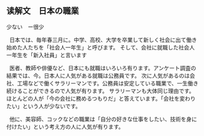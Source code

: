## 读解文　日本の職業　

少ない　ー很少

&nbsp;&nbsp;日本では、毎年春三月に。中学、高校、大学を卒業して新しく社会に出て働き始めた人たちを「社会人一年生」と呼びます。
そして、会社に就職した社会人一年生を「新入社員」と言います


&nbsp;&nbsp;医者、教師や俳優など、日本にも就職はいろいろ有ります。アンケート調査の結果では、今。日本人に人気がある就職は公務員です。
次に人気があるのは会社、工場などで働くサラリーマンです。公務員は安定している職業で、一生働き続けることができるので人気が有ります。
サラリーマンも大体同じ理由です。ほとんどの人が「今の会社に務めるつもりだ」と答えています。「会社を変わりたい」という人が少ないです。


&nbsp;&nbsp;他に、美容師、コックなどの職業は「自分の好きな仕事をしたい、技術を身に付けたい」という考え方の人に人気が有ります。